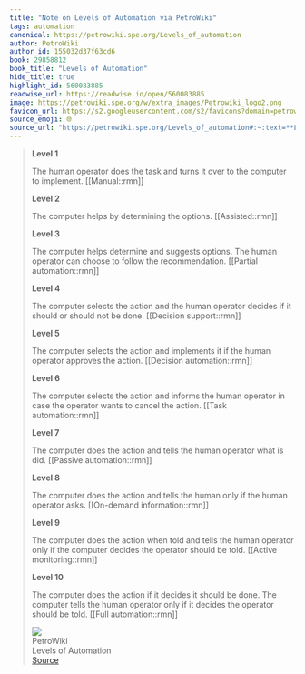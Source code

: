 ```yaml
---
title: "Note on Levels of Automation via PetroWiki"
tags: automation
canonical: https://petrowiki.spe.org/Levels_of_automation
author: PetroWiki
author_id: 155032d37f63cd6
book: 29858812
book_title: "Levels of Automation"
hide_title: true
highlight_id: 560083885
readwise_url: https://readwise.io/open/560083885
image: https://petrowiki.spe.org/w/extra_images/Petrowiki_logo2.png
favicon_url: https://s2.googleusercontent.com/s2/favicons?domain=petrowiki.spe.org
source_emoji: 🌐
source_url: "https://petrowiki.spe.org/Levels_of_automation#:~:text=**Level%201**,told.%20%5B%5BFull%20automation%3A%3Armn"
---
```


> **Level 1**
> 
> The human operator does the task and turns it over to the computer to implement. [[Manual::rmn]]
> 
> **Level 2**
> 
> The computer helps by determining the options. [[Assisted::rmn]]
> 
> **Level 3**
> 
> The computer helps determine and suggests options. The human operator can choose to follow the recommendation. [[Partial automation::rmn]]
> 
> **Level 4**
> 
> The computer selects the action and the human operator decides if it should or should not be done. [[Decision support::rmn]]
> 
> **Level 5**
> 
> The computer selects the action and implements it if the human operator approves the action. [[Decision automation::rmn]]
> 
> **Level 6**
> 
> The computer selects the action and informs the human operator in case the operator wants to cancel the action. [[Task automation::rmn]]
> 
> **Level 7**
> 
> The computer does the action and tells the human operator what is did. [[Passive automation::rmn]]
> 
> **Level 8**
> 
> The computer does the action and tells the human only if the human operator asks. [[On-demand information::rmn]]
> 
> **Level 9**
> 
> The computer does the action when told and tells the human operator only if the computer decides the operator should be told. [[Active monitoring::rmn]]
> 
> **Level 10**
> 
> The computer does the action if it decides it should be done. The computer tells the human operator only if it decides the operator should be told. [[Full automation::rmn]]
> <div class="quoteback-footer"><div class="quoteback-avatar"><img class="mini-favicon" src="https://s2.googleusercontent.com/s2/favicons?domain=petrowiki.spe.org"></div><div class="quoteback-metadata"><div class="metadata-inner"><span style="display:none">FROM:</span><div aria-label="PetroWiki" class="quoteback-author"> PetroWiki</div><div aria-label="Levels of Automation" class="quoteback-title"> Levels of Automation</div></div></div><div class="quoteback-backlink"><a target="_blank" aria-label="go to the full text of this quotation" rel="noopener" href="https://petrowiki.spe.org/Levels_of_automation#:~:text=**Level%201**,told.%20%5B%5BFull%20automation%3A%3Armn" class="quoteback-arrow"> Source</a></div></div>